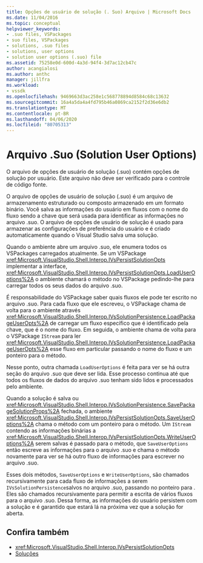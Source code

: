 ```yaml
---
title: Opções de usuário de solução (. Suo) Arquivo | Microsoft Docs
ms.date: 11/04/2016
ms.topic: conceptual
helpviewer_keywords:
- .suo files, VSPackages
- suo files, VSPackages
- solutions, .suo files
- solutions, user options
- solution user options (.suo) file
ms.assetid: 75258e0d-600d-4a3d-94f4-3d7ac12cb47c
author: acangialosi
ms.author: anthc
manager: jillfra
ms.workload:
- vssdk
ms.openlocfilehash: 9469663d3ac258e1c568778894d8584c68c13632
ms.sourcegitcommit: 16a4a5da4a4fd795b46a0869ca2152f2d36e6db2
ms.translationtype: MT
ms.contentlocale: pt-BR
ms.lasthandoff: 04/06/2020
ms.locfileid: "80705313"
---
```

# <a name="solution-user-options-suo-file"></a>Arquivo .Suo (Solution User Options)
O arquivo de opções de usuário de solução (.suo) contém opções de solução por usuário. Este arquivo não deve ser verificado para o controle de código fonte.

 O arquivo de opções de usuário de solução (.suo) é um arquivo de armazenamento estruturado ou composto armazenado em um formato binário. Você salva as informações do usuário em fluxos com o nome do fluxo sendo a chave que será usada para identificar as informações no arquivo .suo. O arquivo de opções de usuário de solução é usado para armazenar as configurações de preferência do usuário e é criado automaticamente quando o Visual Studio salva uma solução.

 Quando o ambiente abre um arquivo .suo, ele enumera todos os VSPackages carregados atualmente. Se um VSPackage <xref:Microsoft.VisualStudio.Shell.Interop.IVsPersistSolutionOpts> implementar a interface, <xref:Microsoft.VisualStudio.Shell.Interop.IVsPersistSolutionOpts.LoadUserOptions%2A> o ambiente chamará o método no VSPackage pedindo-lhe para carregar todos os seus dados do arquivo .suo.

 É responsabilidade do VSPackage saber quais fluxos ele pode ter escrito no arquivo .suo. Para cada fluxo que ele escreveu, o VSPackage chama de volta para o ambiente através <xref:Microsoft.VisualStudio.Shell.Interop.IVsSolutionPersistence.LoadPackageUserOpts%2A> de carregar um fluxo específico que é identificado pela chave, que é o nome do fluxo. Em seguida, o ambiente chama de volta para o VSPackage `IStream` para ler <xref:Microsoft.VisualStudio.Shell.Interop.IVsSolutionPersistence.LoadPackageUserOpts%2A> esse fluxo em particular passando o nome do fluxo e um ponteiro para o método.

 Nesse ponto, outra chamada `LoadUserOptions` é feita para ver se há outra seção do arquivo .suo que deve ser lida. Esse processo continua até que todos os fluxos de dados do arquivo .suo tenham sido lidos e processados pelo ambiente.

 Quando a solução é salva ou <xref:Microsoft.VisualStudio.Shell.Interop.IVsSolutionPersistence.SavePackageSolutionProps%2A> fechada, o ambiente <xref:Microsoft.VisualStudio.Shell.Interop.IVsPersistSolutionOpts.SaveUserOptions%2A> chama o método com um ponteiro para o método. Um `IStream` contendo as informações binárias a <xref:Microsoft.VisualStudio.Shell.Interop.IVsPersistSolutionOpts.WriteUserOptions%2A> serem salvas é passado para o método, que `SaveUserOptions` então escreve as informações para o arquivo .suo e chama o método novamente para ver se há outro fluxo de informações para escrever no arquivo .suo.

 Esses dois métodos, `SaveUserOptions` e `WriteUserOptions`, são chamados recursivamente para cada fluxo de informações a serem `IVsSolutionPersistence`salvos no arquivo .suo, passando no ponteiro para . Eles são chamados recursivamente para permitir a escrita de vários fluxos para o arquivo .suo. Dessa forma, as informações do usuário persistem com a solução e é garantido que estará lá na próxima vez que a solução for aberta.

## <a name="see-also"></a>Confira também
- <xref:Microsoft.VisualStudio.Shell.Interop.IVsPersistSolutionOpts>
- [Soluções](../../extensibility/internals/solutions-overview.md)

